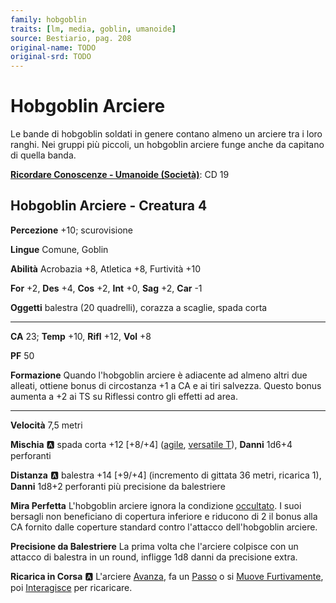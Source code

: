 ```yaml
---
family: hobgoblin
traits: [lm, media, goblin, umanoide]
source: Bestiario, pag. 208
original-name: TODO
original-srd: TODO
---
```


# Hobgoblin Arciere

Le bande di hobgoblin soldati in genere contano almeno un arciere tra i loro ranghi. Nei gruppi più piccoli, un hobgoblin arciere funge anche da capitano di quella banda.

**[Ricordare Conoscenze - Umanoide (Società)](/azioni/ricordare-conoscenze)**: CD 19

## Hobgoblin Arciere - Creatura 4

**Percezione** +10; scurovisione

**Lingue** Comune, Goblin

**Abilità** Acrobazia +8, Atletica +8, Furtività +10

**For** +2, **Des** +4, **Cos** +2, **Int** +0, **Sag** +2, **Car** -1

**Oggetti** balestra (20 quadrelli), corazza a scaglie, spada corta

***

**CA** 23; **Temp** +10, **Rifl** +12, **Vol** +8

**PF** 50

**Formazione** Quando l'hobgoblin arciere è adiacente ad almeno altri due alleati, ottiene bonus di circostanza +1 a CA e ai tiri salvezza. Questo bonus aumenta a +2 ai TS su Riflessi contro gli effetti ad area.

***

**Velocità** 7,5 metri

**Mischia** :a: spada corta +12 \[+8/+4] ([agile](/tratti/agile), [versatile T](/tratti/versatile)), **Danni** 1d6+4 perforanti

**Distanza** :a: balestra +14 \[+9/+4] (incremento di gittata 36 metri, ricarica 1), **Danni** 1d8+2 perforanti più precisione da balestriere

**Mira Perfetta** L'hobgoblin arciere ignora la condizione [occultato](/condizioni/occultato). I suoi bersagli non beneficiano di copertura inferiore e riducono di 2 il bonus alla CA fornito dalle coperture standard contro l'attacco dell'hobgoblin arciere.

**Precisione da Balestriere** La prima volta che l'arciere colpisce con un attacco di balestra in un round, infligge 1d8 danni da precisione extra.

**Ricarica in Corsa** :a: L'arciere [Avanza](/azioni/avanzare), fa un [Passo](/azioni/passo) o si [Muove Furtivamente](/azioni/muoversi-furtivamente), poi [Interagisce](/azioni/interagire) per ricaricare.
